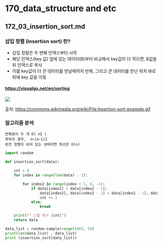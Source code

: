 # 170_data_structure and etc
## 172_03_insertion_sort.md

### 삽입 정렬 (insertion sort) 란?
* 삽입 정렬은 두 번째 인덱스부터 시작
* 해당 인덱스(key 값) 앞에 있는 데이터(B)부터 비교해서 key값이 더 작으면, B값을 뒤 인덱스로 복사
* 이를 key값이 더 큰 데이터를 만날때까지 반복, 그리고 큰 데이터를 만난 위치 바로 뒤에 key 값을 이동

#### https://visualgo.net/en/sorting
<img src="https://upload.wikimedia.org/wikipedia/commons/9/9c/Insertion-sort-example.gif" />    
  
출처: https://commons.wikimedia.org/wiki/File:Insertion-sort-example.gif


### 알고리즘 분석
    반복문이 두 개 O( 𝑛2 )
    최악의 경우,  𝑛∗(𝑛−1)2 
    완전 정렬이 되어 있는 상태라면 최선은 O(n)

```python
import random

def insertion_sort(data):

    cnt = 0
    for index in range(len(data) - 1):

        for index2 in range(index + 1, 0, -1):
            if data[index2] < data[index2 - 1]:
                data[index2], data[index2 - 1] = data[index2 - 1], data[index2]
                cnt += 1
            else:
                break

    print(f" 스왑 횟수 {cnt}")
    return data

data_list = random.sample(range(100), 50)
print(len(data_list) , data_list)
print (insertion_sort(data_list))
```


